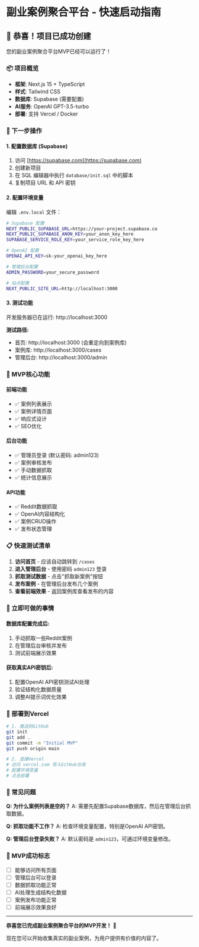 # 副业案例聚合平台 - 快速启动指南

## 🎉 恭喜！项目已成功创建

您的副业案例聚合平台MVP已经可以运行了！

### 📦 项目概览

- **框架**: Next.js 15 + TypeScript
- **样式**: Tailwind CSS
- **数据库**: Supabase (需要配置)
- **AI服务**: OpenAI GPT-3.5-turbo
- **部署**: 支持 Vercel / Docker

### 🚀 下一步操作

#### 1. 配置数据库 (Supabase)

1. 访问 [https://supabase.com](https://supabase.com)
2. 创建新项目
3. 在 SQL 编辑器中执行 `database/init.sql` 中的脚本
4. 复制项目 URL 和 API 密钥

#### 2. 配置环境变量

编辑 `.env.local` 文件：

```bash
# Supabase 配置
NEXT_PUBLIC_SUPABASE_URL=https://your-project.supabase.co
NEXT_PUBLIC_SUPABASE_ANON_KEY=your_anon_key_here
SUPABASE_SERVICE_ROLE_KEY=your_service_role_key_here

# OpenAI 配置
OPENAI_API_KEY=sk-your_openai_key_here

# 管理后台配置
ADMIN_PASSWORD=your_secure_password

# 站点配置
NEXT_PUBLIC_SITE_URL=http://localhost:3000
```

#### 3. 测试功能

开发服务器已在运行: http://localhost:3000

**测试路径:**
- 首页: http://localhost:3000 (会重定向到案例库)
- 案例库: http://localhost:3000/cases
- 管理后台: http://localhost:3000/admin

### 🔧 MVP核心功能

#### 前端功能
- ✅ 案例列表展示
- ✅ 案例详情页面
- ✅ 响应式设计
- ✅ SEO优化

#### 后台功能
- ✅ 管理员登录 (默认密码: admin123)
- ✅ 案例审核发布
- ✅ 手动数据抓取
- ✅ 统计信息展示

#### API功能
- ✅ Reddit数据抓取
- ✅ OpenAI内容结构化
- ✅ 案例CRUD操作
- ✅ 发布状态管理

### 📋 快速测试清单

1. **访问首页** - 应该自动跳转到 `/cases`
2. **进入管理后台** - 使用密码 `admin123` 登录
3. **抓取测试数据** - 点击"抓取新案例"按钮
4. **发布案例** - 在管理后台发布几个案例
5. **查看前端效果** - 返回案例库查看发布的内容

### 🎯 立即可做的事情

#### 数据库配置完成后:
1. 手动抓取一些Reddit案例
2. 在管理后台审核并发布
3. 测试前端展示效果

#### 获取真实API密钥后:
1. 配置OpenAI API密钥测试AI处理
2. 验证结构化数据质量
3. 调整AI提示词优化效果

### 🚀 部署到Vercel

```bash
# 1. 推送到GitHub
git init
git add .
git commit -m "Initial MVP"
git push origin main

# 2. 连接Vercel
# 访问 vercel.com 导入GitHub仓库
# 配置环境变量
# 点击部署
```

### 🔧 常见问题

**Q: 为什么案例列表是空的？**
A: 需要先配置Supabase数据库，然后在管理后台抓取数据。

**Q: 抓取功能不工作？**
A: 检查环境变量配置，特别是OpenAI API密钥。

**Q: 管理后台登录失败？**
A: 默认密码是 `admin123`，可通过环境变量修改。

### 🎉 MVP成功标志

- [ ] 能够访问所有页面
- [ ] 管理后台可以登录
- [ ] 数据抓取功能正常
- [ ] AI处理生成结构化数据
- [ ] 案例发布功能正常
- [ ] 前端展示效果良好

---

**恭喜您已完成副业案例聚合平台的MVP开发！** 🎉

现在您可以开始收集真实的副业案例，为用户提供有价值的内容了。